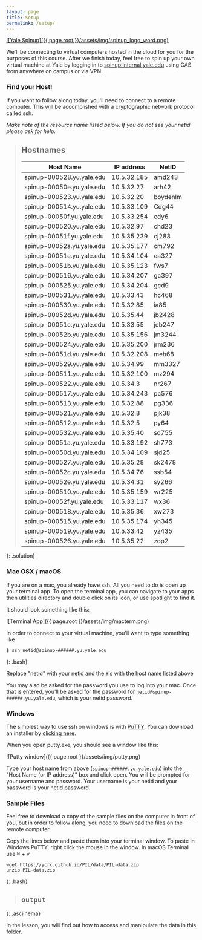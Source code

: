 ```yaml
---
layout: page
title: Setup
permalink: /setup/
---
```


[![Yale Spinup]({{ page.root }}/assets/img/spinup_logo_word.png)](https://spinup.internal.yale.edu/)

We'll be connecting to virtual computers hosted in the cloud for you for the purposes of this course.
After we finish today, feel free to spin up your own virtual machine at Yale by logging in to [spinup.internal.yale.edu](https://spinup.internal.yale.edu/) using CAS from anywhere on campus or via VPN.

### Find your Host!
If you want to follow along today, you'll need to connect to a remote computer.
This will be accomplished with a cryptographic network protocol called ssh.

*Make note of the resource name listed below. If you do not see your netid please ask for help.*

> ## Hostnames
>
> | Host Name                 | IP address  | NetID    |
> |---------------------------|-------------|----------|
> | spinup-000528.yu.yale.edu | 10.5.32.185 | amd243   |
> | spinup-00050e.yu.yale.edu | 10.5.32.27  | arh42    |
> | spinup-000523.yu.yale.edu | 10.5.32.20  | boydenlm |
> | spinup-000514.yu.yale.edu | 10.5.33.109 | Cdg44    |
> | spinup-00050f.yu.yale.edu | 10.5.33.254 | cdy6     |
> | spinup-000520.yu.yale.edu | 10.5.32.97  | chd23    |
> | spinup-00051f.yu.yale.edu | 10.5.35.239 | cj283    |
> | spinup-00052a.yu.yale.edu | 10.5.35.177 | cm792    |
> | spinup-00051e.yu.yale.edu | 10.5.34.104 | ea327    |
> | spinup-00051b.yu.yale.edu | 10.5.35.123 | fws7     |
> | spinup-000516.yu.yale.edu | 10.5.34.207 | gc397    |
> | spinup-000525.yu.yale.edu | 10.5.34.204 | gcd9     |
> | spinup-000531.yu.yale.edu | 10.5.33.43  | hc468    |
> | spinup-000530.yu.yale.edu | 10.5.32.85  | ia85     |
> | spinup-00052d.yu.yale.edu | 10.5.35.44  | jb2428   |
> | spinup-00051c.yu.yale.edu | 10.5.33.55  | jeb247   |
> | spinup-00052b.yu.yale.edu | 10.5.35.156 | jm3244   |
> | spinup-000524.yu.yale.edu | 10.5.35.200 | jrm236   |
> | spinup-00051d.yu.yale.edu | 10.5.32.208 | meh68    |
> | spinup-000529.yu.yale.edu | 10.5.34.99  | mm3327   |
> | spinup-000511.yu.yale.edu | 10.5.32.100 | mz294    |
> | spinup-000522.yu.yale.edu | 10.5.34.3   | nr267    |
> | spinup-000517.yu.yale.edu | 10.5.34.243 | pc576    |
> | spinup-000513.yu.yale.edu | 10.5.32.88  | pg336    |
> | spinup-000521.yu.yale.edu | 10.5.32.8   | pjk38    |
> | spinup-000512.yu.yale.edu | 10.5.32.5   | py64     |
> | spinup-000532.yu.yale.edu | 10.5.35.40  | sd755    |
> | spinup-00051a.yu.yale.edu | 10.5.33.192 | sh773    |
> | spinup-00050d.yu.yale.edu | 10.5.34.109 | sjd25    |
> | spinup-000527.yu.yale.edu | 10.5.35.28  | sk2478   |
> | spinup-00052c.yu.yale.edu | 10.5.34.76  | ssb54    |
> | spinup-00052e.yu.yale.edu | 10.5.34.31  | sy266    |
> | spinup-000510.yu.yale.edu | 10.5.35.159 | wr225    |
> | spinup-00052f.yu.yale.edu | 10.5.33.117 | wx36     |
> | spinup-000518.yu.yale.edu | 10.5.35.36  | xw273    |
> | spinup-000515.yu.yale.edu | 10.5.35.174 | yh345    |
> | spinup-000519.yu.yale.edu | 10.5.33.42  | yz435    |
> | spinup-000526.yu.yale.edu | 10.5.35.22  | zop2     |
>
{: .solution}

### Mac OSX / macOS
If you are on a mac, you already have ssh. All you need to do is open up your terminal app.
To open the terminal app, you can navigate to your apps then utilities directory and double click on its icon, or use spotlight to find it.

It should look something like this:

![Terminal App]({{ page.root }}/assets/img/macterm.png)

In order to connect to your virtual machine, you'll want to type something like

~~~
$ ssh netid@spinup-######.yu.yale.edu
~~~
{: .bash}

Replace "netid" with your netid and the `#`'s with the host name listed above

You may also be asked for the password you use to log into your mac.
Once that is entered, you'll be asked for the password for
`netid@spinup-######.yu.yale.edu`, which is your netid password.

### Windows
The simplest way to use ssh on windows is with [PuTTY](http://www.chiark.greenend.org.uk/~sgtatham/putty). You can download an installer
by [clicking here](https://the.earth.li/~sgtatham/putty/latest/x86/putty-0.67-installer.msi).

When you open putty.exe, you should see a window like this:

![Putty window]({{ page.root }}/assets/img/putty.png)

Type your host name from above (`spinup-######.yu.yale.edu`) into the "Host Name
(or IP address)" box and click open. You will be prompted for your
username and password. Your username is your netid and your password is your
netid password.

### Sample Files

Feel free to download a copy of the sample files on the computer in front
of you, but in order to follow along, you need to download the files
on the remote computer.

Copy the lines below and paste them into your terminal window. To paste in
Windows PuTTY, right click the mouse in the window. In macOS Terminal
use <kbd>⌘</kbd> + <kbd>v</kbd>

~~~
wget https://ycrc.github.io/PIL/data/PIL-data.zip
unzip PIL-data.zip
~~~
{: .bash}

>## `output`
> <asciinema-player font-size="medium" poster="npt:0:1" rows="16" src="{{ page.root }}/assets/asciinema/00-01-getdata.json">
> </asciinema-player>
>
{: .asciinema}

In the lesson, you will find out how to access and manipulate the data in this folder.  
